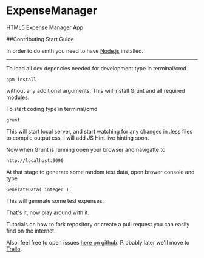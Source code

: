 ExpenseManager
==============

HTML5 Expense Manager App

##Contributing Start Guide

In order to do smth you need to have [Node.js](http://nodejs.org/) installed.

-----

To load all dev depencies needed for development type in terminal/cmd

```
npm install
```
without any additional arguments.
This will install Grunt and all required modules.

To start coding type in terminal/cmd
```
grunt
```
This will start local server, and start watching for any changes in .less files to compile output css,
I will add JS Hint live hinting soon.

Now when Grunt is running open your browser and navigatte to

```
http://localhost:9090
```

At that stage to generate some random test data, open brower console and type
```
GenerateData( integer );
```
This will generate some test expenses.

That's it, now play around with it.

Tutorials on how to fork repository or create a pull request you can easily find on the internet.

Also, feel free to open issues [here on github](https://github.com/husa/ExpenseManager/issues "issue list").
Probably later we'll move to [Trello](https://trello.com/).



